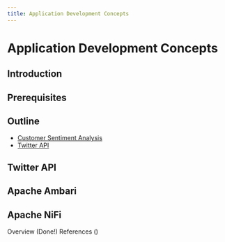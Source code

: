 ```yaml
---
title: Application Development Concepts
---
```


# Application Development Concepts

## Introduction

## Prerequisites

## Outline

- [Customer Sentiment Analysis](#customer-sentiment-analysis)
- [Twitter API](https://dev.twitter.com/)

## Twitter API

## Apache Ambari

## Apache NiFi

Overview (Done!)
References ()
